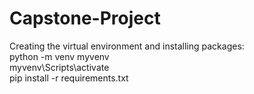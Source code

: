 # Capstone-Project
Creating the virtual environment and installing packages:  
python -m venv myvenv  
myvenv\Scripts\activate  
pip install -r requirements.txt  
